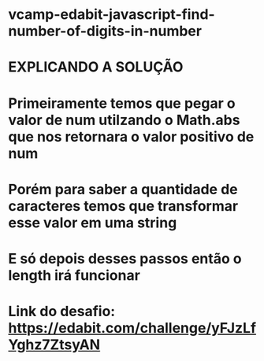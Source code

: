 # vcamp-edabit-javascript-find-number-of-digits-in-number

# EXPLICANDO A SOLUÇÃO

# Primeiramente temos que pegar o valor de num utilzando o Math.abs que nos retornara o valor positivo de num

# Porém para saber a quantidade de caracteres temos que transformar esse valor em uma string 

# E só depois desses passos então o length irá funcionar

# Link do desafio: https://edabit.com/challenge/yFJzLfYghz7ZtsyAN
